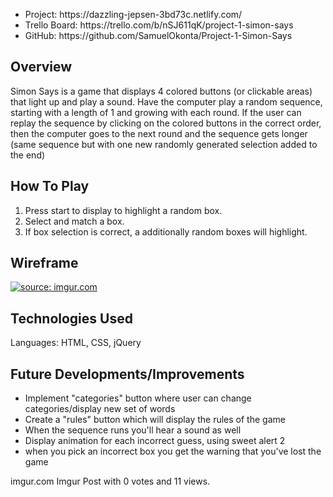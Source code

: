 

<ul>
<li>Project: https://dazzling-jepsen-3bd73c.netlify.com/</li>
<li>Trello Board: https://trello.com/b/nSJ611qK/project-1-simon-says</li>
<li>GitHub: https://github.com/SamuelOkonta/Project-1-Simon-Says</li>
</ul>

## Overview
Simon Says is a game that displays 4 colored buttons (or clickable areas) that light up and play a sound. Have the computer play a random sequence, starting with a length of 1 and growing with each round. If the user can replay the sequence by clicking on the colored buttons in the correct order, then the computer goes to the next round and the sequence gets longer (same sequence but with one new randomly generated selection added to the end)

## How To Play
1. Press start to display to highlight a random box.
2. Select and match a box.
3. If box selection is correct, a additionally random boxes will highlight.

## Wireframe
<a href="https://i.imgur.com/2cn6hRE.jpg"><img src="https://i.imgur.com/2cn6hRE.jpg
" title="source: imgur.com" /></a>

## Technologies Used
Languages: HTML, CSS, jQuery

## Future Developments/Improvements
<ul>
<li>Implement "categories" button where user can change categories/display new set of words</li>
<li>Create a "rules" button which will display the rules of the game</li>
<li>When the sequence runs you'll hear a sound as well</li>
<li>Display animation for each incorrect guess, using sweet alert 2</li>
<li>when you pick an incorrect box you get the warning that you've lost the game</li>
</ul>
imgur.com
Imgur
Post with 0 votes and 11 views.



















